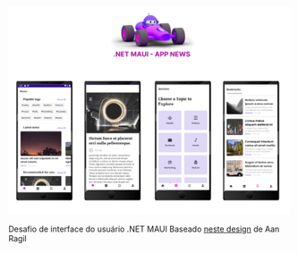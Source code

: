<img src="https://github.com/cloudsystems22/MauiAppNews/blob/main/mauiappnews.png" />

Desafio de interface do usuário .NET MAUI
Baseado <a href="https://dribbble.com/shots/15607170-News-App-Mobile-Concept" target="_blank">neste design</a> de Aan Ragil
